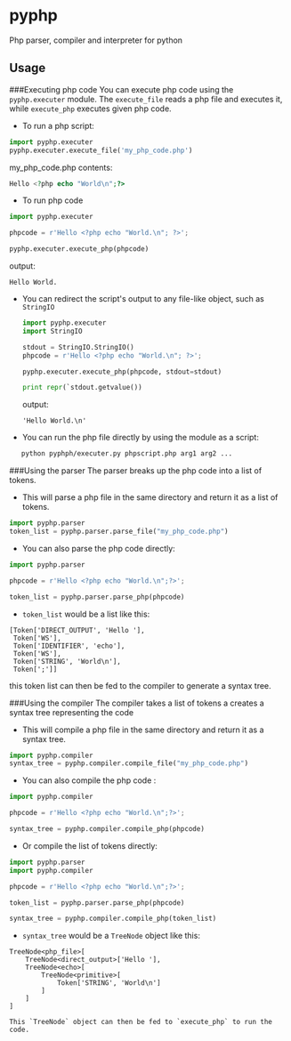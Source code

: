 pyphp
=====

Php parser, compiler and interpreter for python


Usage
----

###Executing php code
You can execute php code using the `pyphp.executer` module. The `execute_file` reads a php file and executes it, while `execute_php` executes given php code.


- To run a php script:
 ```python
 import pyphp.executer
 pyphp.executer.execute_file('my_php_code.php')
 ```
 
 my_php_code.php contents:
 ```php
 Hello <?php echo "World\n";?>
 ```

- To run php code
 ```python
 import pyphp.executer
 
 phpcode = r'Hello <?php echo "World.\n"; ?>';
 
 pyphp.executer.execute_php(phpcode)
 ```
 output:
 ```
 Hello World.
 ```
- You can redirect the script's output to any file-like object, such as `StringIO`
  ```python
  import pyphp.executer
  import StringIO
  
  stdout = StringIO.StringIO()
  phpcode = r'Hello <?php echo "World.\n"; ?>';
  
  pyphp.executer.execute_php(phpcode, stdout=stdout)
  
  print repr(`stdout.getvalue())
  ```
  output:
  ```
  'Hello World.\n'
  ```
 
- You can run the php file directly by using the module as a script:
 ```sh
    python pyphph/executer.py phpscript.php arg1 arg2 ...
 ```





###Using the parser
The parser breaks up the php code into a list of tokens.

- This will parse a php file in the same directory and return it as a list of tokens.
 ``` python
 import pyphp.parser
 token_list = pyphp.parser.parse_file("my_php_code.php")
 ```


- You can also parse the php code directly:
 ``` python
 import pyphp.parser
 
 phpcode = r'Hello <?php echo "World.\n";?>';
 
 token_list = pyphp.parser.parse_php(phpcode)
 ```

- `token_list` would be a list like this:
 ```
 [Token['DIRECT_OUTPUT', 'Hello '],
  Token['WS'],
  Token['IDENTIFIER', 'echo'],
  Token['WS'],
  Token['STRING', 'World\n'],
  Token[';']]
 ```
 this token list can then be fed to the compiler to generate a syntax tree.

###Using the compiler
The compiler takes a list of tokens a creates a syntax tree representing the code

- This will compile a php file in the same directory and return it as a syntax tree.
``` python
import pyphp.compiler
syntax_tree = pyphp.compiler.compile_file("my_php_code.php")
```

- You can also compile the php code :
``` python
import pyphp.compiler

phpcode = r'Hello <?php echo "World.\n";?>';

syntax_tree = pyphp.compiler.compile_php(phpcode)
```

- Or compile the list of tokens directly:
``` python
import pyphp.parser
import pyphp.compiler

phpcode = r'Hello <?php echo "World.\n";?>';

token_list = pyphp.parser.parse_php(phpcode)

syntax_tree = pyphp.compiler.compile_php(token_list)
```

- `syntax_tree` would be a `TreeNode` object like this:
```
TreeNode<php_file>[
    TreeNode<direct_output>['Hello '], 
    TreeNode<echo>[
        TreeNode<primitive>[
            Token['STRING', 'World\n']
        ]
    ]
]
```
    This `TreeNode` object can then be fed to `execute_php` to run the code.
